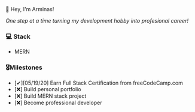 👋 Hey, I'm Arminas!

*One step at a time turning my development hobby into profesional career!*

### 💻 Stack 
- MERN

### 🎖Milestones
  
  - [✔][05/19/20] Earn Full Stack Certification from freeCodeCamp.com
  - [❌] Build personal portfolio
  - [❌] Build MERN stack project
  - [❌] Become professional developer

